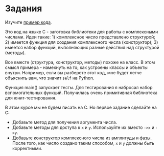 # Задания

Изучите [пример кода](complex/).

Это код на языке C - заготовка библиотеки для работы с комплексными числами. Идеи такие: 1) комплексное число представлено структурой; 2) имеется функция для создания комплексного числа (конструктор); 3) имеется набор функций, выполняющих разные действия над структурой (методы).

Все вместе (структура, конструктор, методы) похоже на класс. В этом смысл примера - намекнуть на то, как устроены классы и объекты внутри. Например, если вы разберете этот код, мне будет легче объяснить вам, что значит `self` на Python.

Функция main() запускает тесты. Для тестирования я набросал набор вспомогательных функций. Получилась очень примитивная библиотека для юнит-тестирования.

В этом курсе мы не будем писать на C. Но первое задание сделайте на C:

* Добавьте метод для получения аргумента числа.
* Добавьте методы для доступа к `x` и `y`. Используйте их вместо `->x` и `->y`.
* Добавьте конструктор комплексного числа из амплитуды и фазы. После того, как число создано таким способом, `x` и `y` должны быть корректными.
